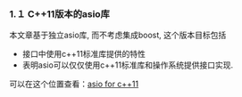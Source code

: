 ### 1.１ C++11版本的asio库

本文章基于独立asio库, 而不考虑集成boost, 这个版本目标包括
* 接口中使用c++11标准库提供的特性
* 表明asio可以仅仅使用c++11标准库和操作系统提供接口实现.

可以在这个位置查看：[asio for c++11](https://github.com/chriskohlhoff/asio/tree/cpp11-only)
